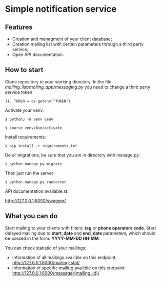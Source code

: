 # Simple notification service

## Features
- Creation and managment of your client database;
- Creation mailing list with certain parameters through a third party service;
- Open API documentation.

## How to start

Clone repository to your working directory.
In the file *mailing_list/mailing_app/messaging.py* you need to change a third party service token:

```
11. TOKEN = os.getenv("TOKEN")
```

Activate your venv:

```
$ python3 -m venv venv
```

```
$ source venv/bin/activate
```

Install requirements:

```
$ pip install -r requirements.txt
```

Do all migrations, be sure that you are in directory with manage.py:

```
$ python manage.py migrate
```

Then just run the server:

```
$ python manage.py runserver
```

API documentation available at:

<http://127.0.0.1:8000/swagger/>

## What you can do

Start mailing to your clients with filters: **tag** or **phone operators code**. Start delayed mailing due to **start_date** and **end_date** parameters, which should be passed in the form: **YYYY-MM-DD HH:MM**.

You can check statistic of your mailings:
- information of all mailings availible on this endpoint: <http://127.0.0.1:8000/mailing-stat/>
- information of specific mailing availible on this endpoint: <http://127.0.0.1:8000/message/{mailing_id}/>
